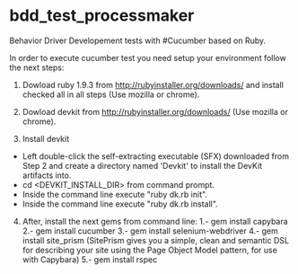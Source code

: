 bdd_test_processmaker
=====================
Behavior Driver Developement tests with #Cucumber based on Ruby.

In order to execute cucumber test you need setup your environment follow the next steps:

1. Dowload ruby 1.9.3 from http://rubyinstaller.org/downloads/   and install checked all in all steps  (Use mozilla or chrome). 
2. Dowload devkit   from http://rubyinstaller.org/downloads/ (Use mozilla or chrome).

3. Install devkit
 - Left double-click the self-extracting executable (SFX) downloaded from Step 2 and create a directory named 'Devkit' to install the DevKit artifacts into.
 - cd <DEVKIT_INSTALL_DIR> from command prompt.
 - Inside the command line execute "ruby dk.rb init".
 - Inside the command line execute "ruby dk.rb install".
 
4. After, install the next gems from command line:
     1.- gem install capybara
     2.- gem install cucumber
     3.- gem install selenium-webdriver
     4.- gem install site_prism  (SitePrism gives you a simple, clean and semantic DSL for describing your site using the Page Object Model pattern, for use with Capybara)
     5.- gem install rspec
